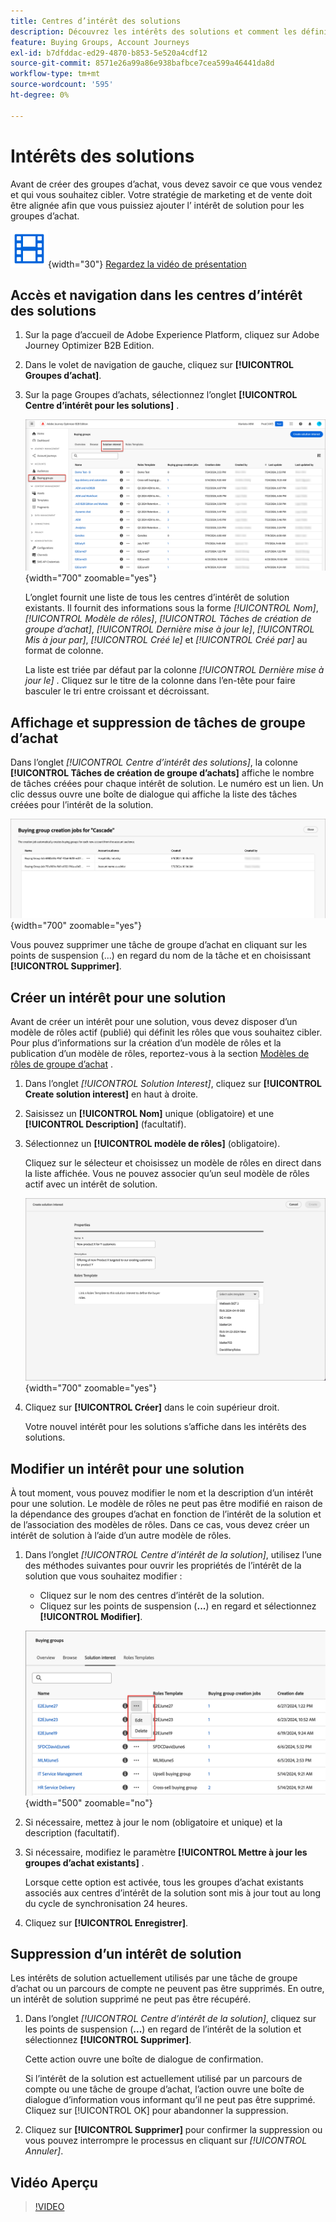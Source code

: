 ```yaml
---
title: Centres d’intérêt des solutions
description: Découvrez les intérêts des solutions et comment les définir pour les utiliser dans vos groupes d’achats.
feature: Buying Groups, Account Journeys
exl-id: b7dfddac-ed29-4870-b853-5e520a4cdf12
source-git-commit: 8571e26a99a86e938bafbce7cea599a46441da8d
workflow-type: tm+mt
source-wordcount: '595'
ht-degree: 0%

---
```


# Intérêts des solutions

Avant de créer des groupes d’achat, vous devez savoir ce que vous vendez et qui vous souhaitez cibler. Votre stratégie de marketing et de vente doit être alignée afin que vous puissiez ajouter l’ intérêt de solution pour les groupes d’achat.

![Vidéo](../../assets/do-not-localize/icon-video.svg){width="30"} [Regardez la vidéo de présentation](#overview-video)

## Accès et navigation dans les centres d’intérêt des solutions

1. Sur la page d’accueil de Adobe Experience Platform, cliquez sur Adobe Journey Optimizer B2B Edition.

1. Dans le volet de navigation de gauche, cliquez sur **[!UICONTROL Groupes d’achat]**.

1. Sur la page Groupes d’achats, sélectionnez l’onglet **[!UICONTROL Centre d’intérêt pour les solutions]** .

   ![ Onglet Centre d’intérêt](assets/solution-interest-tab.png){width="700" zoomable="yes"}

   L’onglet fournit une liste de tous les centres d’intérêt de solution existants. Il fournit des informations sous la forme _[!UICONTROL Nom]_, _[!UICONTROL Modèle de rôles]_, _[!UICONTROL Tâches de création de groupe d’achat]_, _[!UICONTROL Dernière mise à jour le]_, _[!UICONTROL Mis à jour par]_, _[!UICONTROL Créé le]_ et _[!UICONTROL Créé par]_ au format de colonne.

   La liste est triée par défaut par la colonne _[!UICONTROL Dernière mise à jour le]_ . Cliquez sur le titre de la colonne dans l’en-tête pour faire basculer le tri entre croissant et décroissant.

## Affichage et suppression de tâches de groupe d’achat

Dans l’onglet _[!UICONTROL Centre d’intérêt des solutions]_, la colonne **[!UICONTROL Tâches de création de groupe d’achats]** affiche le nombre de tâches créées pour chaque intérêt de solution. Le numéro est un lien. Un clic dessus ouvre une boîte de dialogue qui affiche la liste des tâches créées pour l’intérêt de la solution.

![ Tâches de groupe pour l’intérêt de la solution ](assets/buying-group-jobs-for-solution-interest.png){width="700" zoomable="yes"}

Vous pouvez supprimer une tâche de groupe d’achat en cliquant sur les points de suspension (...) en regard du nom de la tâche et en choisissant **[!UICONTROL Supprimer]**.

## Créer un intérêt pour une solution

Avant de créer un intérêt pour une solution, vous devez disposer d’un modèle de rôles actif (publié) qui définit les rôles que vous souhaitez cibler. Pour plus d’informations sur la création d’un modèle de rôles et la publication d’un modèle de rôles, reportez-vous à la section [Modèles de rôles de groupe d’achat](./buying-groups-role-templates.md) .

1. Dans l’onglet _[!UICONTROL Solution Interest]_, cliquez sur **[!UICONTROL Create solution interest]** en haut à droite.

1. Saisissez un **[!UICONTROL Nom]** unique (obligatoire) et une **[!UICONTROL Description]** (facultatif).

1. Sélectionnez un **[!UICONTROL modèle de rôles]** (obligatoire).

   Cliquez sur le sélecteur et choisissez un modèle de rôles en direct dans la liste affichée. Vous ne pouvez associer qu’un seul modèle de rôles actif avec un intérêt de solution.

   ![ Onglet Centre d’intérêt](assets/solution-interest-create.png){width="700" zoomable="yes"}

1. Cliquez sur **[!UICONTROL Créer]** dans le coin supérieur droit.

   Votre nouvel intérêt pour les solutions s’affiche dans les intérêts des solutions.

## Modifier un intérêt pour une solution

À tout moment, vous pouvez modifier le nom et la description d’un intérêt pour une solution. Le modèle de rôles ne peut pas être modifié en raison de la dépendance des groupes d’achat en fonction de l’intérêt de la solution et de l’association des modèles de rôles. Dans ce cas, vous devez créer un intérêt de solution à l’aide d’un autre modèle de rôles.

1. Dans l’onglet _[!UICONTROL Centre d’intérêt de la solution]_, utilisez l’une des méthodes suivantes pour ouvrir les propriétés de l’intérêt de la solution que vous souhaitez modifier :

   * Cliquez sur le nom des centres d’intérêt de la solution.
   * Cliquez sur les points de suspension (**...**) en regard et sélectionnez **[!UICONTROL Modifier]**.

   ![Plus de menu sur l’intérêt de la solution](assets/solution-interests-more-menu.png){width="500" zoomable="no"}

1. Si nécessaire, mettez à jour le nom (obligatoire et unique) et la description (facultatif).

1. Si nécessaire, modifiez le paramètre **[!UICONTROL Mettre à jour les groupes d’achat existants]** .

   Lorsque cette option est activée, tous les groupes d’achat existants associés aux centres d’intérêt de la solution sont mis à jour tout au long du cycle de synchronisation 24 heures.

1. Cliquez sur **[!UICONTROL Enregistrer]**.

## Suppression d’un intérêt de solution

Les intérêts de solution actuellement utilisés par une tâche de groupe d’achat ou un parcours de compte ne peuvent pas être supprimés. En outre, un intérêt de solution supprimé ne peut pas être récupéré.

1. Dans l’onglet _[!UICONTROL Centre d’intérêt de la solution]_, cliquez sur les points de suspension (**...**) en regard de l’intérêt de la solution et sélectionnez **[!UICONTROL Supprimer]**.

   Cette action ouvre une boîte de dialogue de confirmation.

   Si l’intérêt de la solution est actuellement utilisé par un parcours de compte ou une tâche de groupe d’achat, l’action ouvre une boîte de dialogue d’information vous informant qu’il ne peut pas être supprimé. Cliquez sur [!UICONTROL OK] pour abandonner la suppression.

1. Cliquez sur **[!UICONTROL Supprimer]** pour confirmer la suppression ou vous pouvez interrompre le processus en cliquant sur _[!UICONTROL Annuler]_.

## Vidéo Aperçu

>[!VIDEO](https://video.tv.adobe.com/v/3433080/?learn=on)
